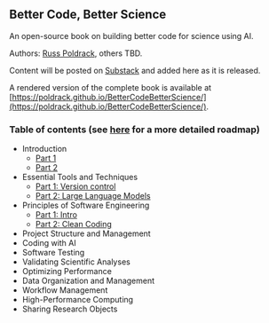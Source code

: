 ## Better Code, Better Science
An open-source book on building better code for science using AI.  

Authors: [Russ Poldrack](http://poldrack.github.io), others TBD.

Content will be posted on [Substack](https://russpoldrack.substack.com/p/better-code-better-science) and added here as it is released. 

A rendered version of the complete book is available at [https://poldrack.github.io/BetterCodeBetterScience/](https://poldrack.github.io/BetterCodeBetterScience/).

### Table of contents (see [here](https://russpoldrack.substack.com/p/upcoming-content-for-better-code) for a more detailed roadmap)

- Introduction
    - [Part 1](https://russpoldrack.substack.com/p/better-code-better-science)
    - [Part 2](https://russpoldrack.substack.com/p/why-better-code-can-lead-to-better)
- Essential Tools and Techniques
    - [Part 1: Version control](https://russpoldrack.substack.com/p/essential-tools-for-writing-better?r=1n86gc)
    - [Part 2: Large Language Models](https://russpoldrack.substack.com/p/essential-tools-for-writing-better-f69?r=1n86gc)
- Principles of Software Engineering
    - [Part 1: Intro](https://open.substack.com/pub/russpoldrack/p/principles-of-software-engineering)
    - [Part 2: Clean Coding](https://russpoldrack.substack.com/p/clean-coding)
- Project Structure and Management
- Coding with AI
- Software Testing
- Validating Scientific Analyses
- Optimizing Performance
- Data Organization and Management
- Workflow Management
- High-Performance Computing
- Sharing Research Objects
